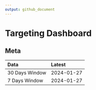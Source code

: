 ```yaml
---
output: github_document
---
```


# Targeting Dashboard



## Meta


|Data           |Latest     |
|:--------------|:----------|
|30 Days Window |2024-01-27 |
|7 Days Window  |2024-01-27 |
